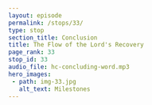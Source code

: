 ```yaml
---
layout: episode
permalink: /stops/33/
type: stop
section_title: Conclusion
title: The Flow of the Lord's Recovery
page_rank: 33
stop_id: 33
audio_file: hc-concluding-word.mp3
hero_images:
 - path: img-33.jpg
   alt_text: Milestones
---
```


<!--- TRANSCRIPT
Dear brothers and sisters, history has taught us that many lovers of Christ throughout the centuries have paid a great price to bring us the gospel, the truth, and the legacy of an open and properly interpreted Bible. Today, may we deeply treasure the all-inclusive Christ revealed to us and faithfully live the practical church life on the ground of oneness. Until we all arrive at the New Jerusalem, let us steadfastly journey on, continuing to write the divine story in our human history!

Please enjoy the rest of the History Center by looking at the various photos on the walls and the collection of memorabilia on the shelves. Each item and picture holds a piece of the rich history and legacy of the Church in Manila. 

Thank you for joining us in this journey.
-->